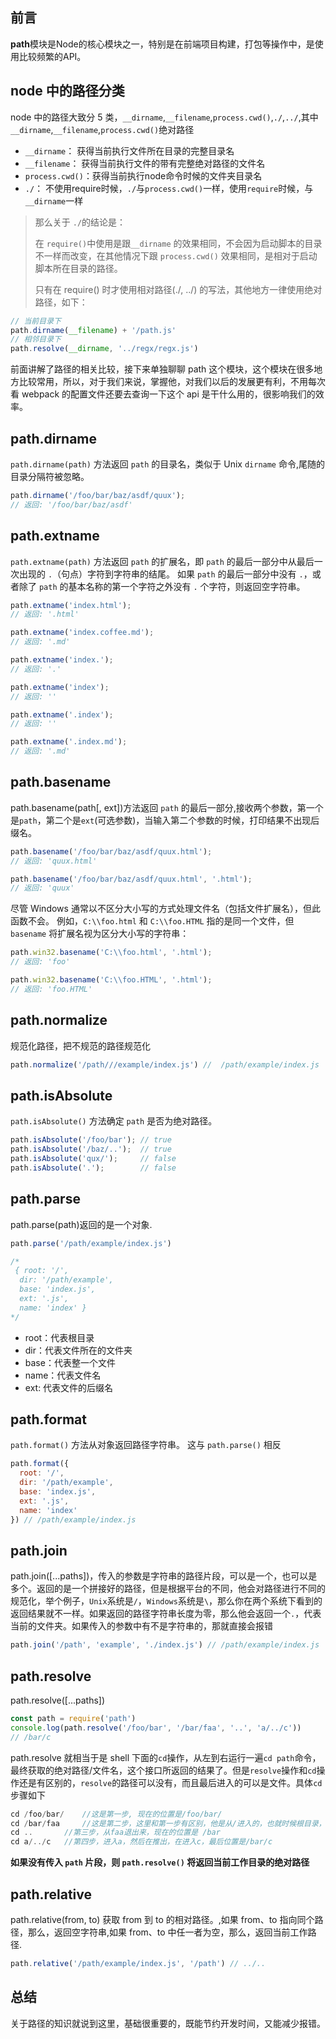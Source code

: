 ## 前言

**path**模块是Node的核心模块之一，特别是在前端项目构建，打包等操作中，是使用比较频繁的API。

## node 中的路径分类

node 中的路径大致分 5 类，`__dirname`,`__filename`,`process.cwd()`,`./`,`../`,其中`__dirname`,`__filename`,`process.cwd()`绝对路径

- `__dirname`： 获得当前执行文件所在目录的完整目录名
- `__filename`： 获得当前执行文件的带有完整绝对路径的文件名
- `process.cwd()`：获得当前执行node命令时候的文件夹目录名
- `./`： 不使用require时候，`./`与`process.cwd()`一样，使用`require`时候，与`__dirname`一样

> 那么关于 `./`的结论是：
>
> 在 `require()`中使用是跟`__dirname` 的效果相同，不会因为启动脚本的目录不一样而改变，在其他情况下跟 `process.cwd()` 效果相同，是相对于启动脚本所在目录的路径。
>
> 只有在 require() 时才使用相对路径(./, ../) 的写法，其他地方一律使用绝对路径，如下：

```javascript
// 当前目录下
path.dirname(__filename) + '/path.js'
// 相邻目录下
path.resolve(__dirname, '../regx/regx.js')
```

前面讲解了路径的相关比较，接下来单独聊聊 path 这个模块，这个模块在很多地方比较常用，所以，对于我们来说，掌握他，对我们以后的发展更有利，不用每次看 webpack 的配置文件还要去查询一下这个 api 是干什么用的，很影响我们的效率。

## path.dirname

`path.dirname(path)` 方法返回 `path` 的目录名，类似于 Unix `dirname` 命令,尾随的目录分隔符被忽略。

```js
path.dirname('/foo/bar/baz/asdf/quux');
// 返回: '/foo/bar/baz/asdf'
```

## path.extname

`path.extname(path)` 方法返回 `path` 的扩展名，即 `path` 的最后一部分中从最后一次出现的 `.`（句点）字符到字符串的结尾。 如果 `path` 的最后一部分中没有 `.`，或者除了 `path` 的基本名称的第一个字符之外没有 `.` 个字符，则返回空字符串。

```js
path.extname('index.html');
// 返回: '.html'

path.extname('index.coffee.md');
// 返回: '.md'

path.extname('index.');
// 返回: '.'

path.extname('index');
// 返回: ''

path.extname('.index');
// 返回: ''

path.extname('.index.md');
// 返回: '.md'
```

## path.basename

path.basename(path[, ext])方法返回 `path` 的最后一部分,接收两个参数，第一个是`path`，第二个是`ext`(可选参数)，当输入第二个参数的时候，打印结果不出现后缀名。

```js
path.basename('/foo/bar/baz/asdf/quux.html');
// 返回: 'quux.html'

path.basename('/foo/bar/baz/asdf/quux.html', '.html');
// 返回: 'quux'
```

尽管 Windows 通常以不区分大小写的方式处理文件名（包括文件扩展名），但此函数不会。 例如，`C:\\foo.html` 和 `C:\\foo.HTML` 指的是同一个文件，但 `basename` 将扩展名视为区分大小写的字符串：

```js
path.win32.basename('C:\\foo.html', '.html');
// 返回: 'foo'

path.win32.basename('C:\\foo.HTML', '.html');
// 返回: 'foo.HTML'
```

##  path.normalize

规范化路径，把不规范的路径规范化

```js
path.normalize('/path///example/index.js') //  /path/example/index.js
```

## path.isAbsolute

`path.isAbsolute()` 方法确定 `path` 是否为绝对路径。

```js
path.isAbsolute('/foo/bar'); // true
path.isAbsolute('/baz/..');  // true
path.isAbsolute('qux/');     // false
path.isAbsolute('.');        // false
```

## path.parse

path.parse(path)返回的是一个对象.

```js
path.parse('/path/example/index.js')

/*
 { root: '/',
  dir: '/path/example',
  base: 'index.js',
  ext: '.js',
  name: 'index' }
*/

```

- root：代表根目录
- dir：代表文件所在的文件夹
- base：代表整一个文件
- name：代表文件名
- ext: 代表文件的后缀名

## path.format

`path.format()` 方法从对象返回路径字符串。 这与 `path.parse()` 相反

```js
path.format({
  root: '/',
  dir: '/path/example',
  base: 'index.js',
  ext: '.js',
  name: 'index'
}) // /path/example/index.js

```

## path.join

path.join([...paths])，传入的参数是字符串的路径片段，可以是一个，也可以是多个。返回的是一个拼接好的路径，但是根据平台的不同，他会对路径进行不同的规范化，举个例子，`Unix`系统是`/`，`Windows`系统是`\`，那么你在两个系统下看到的返回结果就不一样。如果返回的路径字符串长度为零，那么他会返回一个`.`，代表当前的文件夹。如果传入的参数中有不是字符串的，那就直接会报错

```js
path.join('/path', 'example', './index.js') // /path/example/index.js
```

## path.resolve

path.resolve([...paths])

```js
const path = require('path')
console.log(path.resolve('/foo/bar', '/bar/faa', '..', 'a/../c'))
// /bar/c
```

path.resolve 就相当于是 shell 下面的`cd`操作，从左到右运行一遍`cd path`命令，最终获取的绝对路径/文件名，这个接口所返回的结果了。但是`resolve`操作和`cd`操作还是有区别的，`resolve`的路径可以没有，而且最后进入的可以是文件。具体`cd`步骤如下

```js
cd /foo/bar/    //这是第一步, 现在的位置是/foo/bar/
cd /bar/faa     //这是第二步，这里和第一步有区别，他是从/进入的，也就时候根目录，现在的位置是/bar/faa
cd ..       //第三步，从faa退出来，现在的位置是 /bar
cd a/../c   //第四步，进入a，然后在推出，在进入c，最后位置是/bar/c

```

**如果没有传入 `path` 片段，则 `path.resolve()` 将返回当前工作目录的绝对路径**

## path.relative

path.relative(from, to) 获取 from 到 to 的相对路径。,如果 from、to 指向同个路径，那么，返回空字符串,如果 from、to 中任一者为空，那么，返回当前工作路径.

```js
path.relative('/path/example/index.js', '/path') // ../..
```

## 总结

关于路径的知识就说到这里，基础很重要的，既能节约开发时间，又能减少报错。